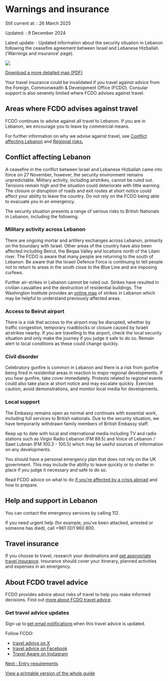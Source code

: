 # Warnings and insurance

Still current at:
:   26 March 2025

Updated:
:   9 December 2024

Latest update:
:   Updated information about the security situation in Lebanon following the ceasefire agreement between Israel and Lebanese Hizballah (‘Warnings and insurance’ page).

![](https://assets.publishing.service.gov.uk/media/65a64ca7867cd8000d5ae916/FCDO__TA__023_-_Lebanon_Travel_Advice_Ed9__WEB_.jpg)


[Download a more detailed map (PDF)](https://assets.publishing.service.gov.uk/media/65a64ca7640602000d3cb6f9/FCDO__TA__023_-_Lebanon_Travel_Advice_Ed9.pdf)

Your travel insurance could be invalidated if you travel against advice from the Foreign, Commonwealth & Development Office (FCDO). Consular support is also severely limited where FCDO advises against travel.

## Areas where FCDO advises against travel

FCDO continues to advise against all travel to Lebanon. If you are in Lebanon, we encourage you to leave by commercial means.

For further information on why we advise against travel, see [Conflict affecting Lebanon](https://www.gov.uk/foreign-travel-advice/lebanon#conflict-in-neighbouring-israel-and-the-occupied-palestinian-territories-opts) and [Regional risks.](https://www.gov.uk/foreign-travel-advice/lebanon/regional-risks.)

## Conflict affecting Lebanon

A ceasefire in the conflict between Israel and Lebanese Hizballah came into force on 27 November, however, the security environment remains unpredictable. Military activity, including airstrikes, cannot be ruled out. Tensions remain high and the situation could deteriorate with little warning. The closure or disruption of roads and exit routes at short notice could affect your ability to leave the country. Do not rely on the FCDO being able to evacuate you in an emergency.

The security situation presents a range of serious risks to British Nationals in Lebanon, including the following.

### Military activity across Lebanon

There are ongoing mortar and artillery exchanges across Lebanon, primarily on the boundary with Israel. Other areas of the country have also been affected including Beirut, the Beqaa Valley and locations north of the Litani river. The FCDO is aware that many people are returning to the south of Lebanon. Be aware that the Israeli Defence Force is continuing to tell people not to return to areas in the south close to the Blue Line and are imposing curfews.

Further air-strikes in Lebanon cannot be ruled out. Strikes have resulted in civilian casualties and the destruction of residential buildings. The Washington Institute provides an [online map](https://www.google.com/maps/d/u/0/viewer?ll=33.09758890871794%2C35.22240614106955&z=16&mid=13qY40wMpplijIQHuCr-Jd9o_3x8V8Lo) of strikes in Lebanon which may be helpful to understand previously affected areas.

### Access to Beirut airport

There is a risk that access to the airport may be disrupted, whether by traffic congestion, temporary roadblocks or closure caused by Israeli airstrikes nearby. If you are travelling to the airport, check the local security situation and only make the journey if you judge it safe to do so. Remain alert to local conditions as these could change quickly.

### Civil disorder

Celebratory gunfire is common in Lebanon and there is a risk from gunfire being fired in residential areas in reaction to major regional developments. If you hear gunfire, take cover immediately. Protests related to regional events could also take place at short notice and may escalate quickly. Exercise caution, avoid demonstrations, and monitor local media for developments.

### Local support

The Embassy remains open as normal and continues with essential work, including full services to British nationals. Due to the security situation, we have temporarily withdrawn family members of British Embassy staff.

Keep up to date with local and international media including TV and radio stations such as Virgin Radio Lebanon (FM 89.5) and Voice of Lebanon / Sawt Lubnan (FM 100.3 - 100.5) which may be useful sources of information on any developments.

You should have a personal emergency plan that does not rely on the UK government. This may include the ability to leave quickly or to shelter in place if you judge it necessary and safe to do so.

Read FCDO advice on what to do [if you’re affected by a crisis abroad](https://www.gov.uk/guidance/how-to-deal-with-a-crisis-overseas) and how to prepare.

## Help and support in Lebanon

You can contact the emergency services by calling 112.

If you need urgent help (for example, you’ve been attacked, arrested or someone has died), call +961 (0)1 960 800.

## Travel insurance

If you choose to travel, research your destinations and [get appropriate travel insurance](https://www.gov.uk/guidance/foreign-travel-insurance). Insurance should cover your itinerary, planned activities and expenses in an emergency.

## About FCDO travel advice

FCDO provides advice about risks of travel to help you make informed decisions. Find out [more about FCDO travel advice](https://www.gov.uk/guidance/about-foreign-commonwealth-development-office-travel-advice).

### Get travel advice updates

Sign up to [get email notifications](https://www.gov.uk/foreign-travel-advice/lebanon/email-signup) when this travel advice is updated.

Follow FCDO:

* [travel advice on X](https://x.com/fcdotravelgovuk)
* [travel advice on Facebook](https://www.facebook.com/FCDOTravel/)
* [Travel Aware on Instagram](https://www.instagram.com/accounts/login/?next=https%3A%2F%2Fwww.instagram.com%2Ftravelaware%2F&is_from_rle)

[Next
:
Entry requirements](/foreign-travel-advice/lebanon/entry-requirements)

[View a printable version of the whole guide](/foreign-travel-advice/lebanon/print)